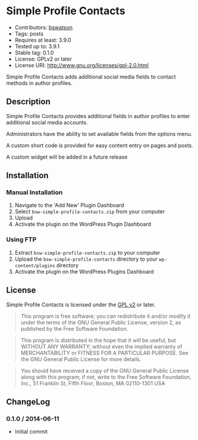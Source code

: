 # Simple Profile Contacts #
* Contributors: [bswatson](http://bsw.io/)
* Tags: posts
* Requires at least: 3.9.0
* Tested up to: 3.9.1
* Stable tag: 0.1.0
* License: GPLv2 or later
* License URI: http://www.gnu.org/licenses/gpl-2.0.html

Simple Profile Contacts adds additional social media fields to contact methods in author profiles.

## Description ##

Simple Profile Contacts provides additional fields in author profiles to enter additional social media accounts.

Administrators have the ability to set available fields from the options menu.

A custom short code is provided for easy content entry on pages and posts.

A custom widget will be added in a future release

## Installation ##

### Manual Installation ###

1. Navigate to the 'Add New' Plugin Dashboard
2. Select `bsw-simple-profile-contacts.zip` from your computer
3. Upload
4. Activate the plugin on the WordPress Plugin Dashboard

### Using FTP ###

1. Extract `bsw-simple-profile-contacts.zip` to your computer
2. Upload the `bsw-simple-profile-contacts` directory to your `wp-content/plugins` directory
3. Activate the plugin on the WordPress Plugins Dashboard

## License ##

Simple Profile Contacts is licensed under the [GPL v2](LICENSE.txt) or later.

> This program is free software; you can redistribute it and/or modify
it under the terms of the GNU General Public License, version 2, as
published by the Free Software Foundation.

> This program is distributed in the hope that it will be useful,
but WITHOUT ANY WARRANTY; without even the implied warranty of
MERCHANTABILITY or FITNESS FOR A PARTICULAR PURPOSE.  See the
GNU General Public License for more details.

> You should have received a copy of the GNU General Public License
along with this program; if not, write to the Free Software
Foundation, Inc., 51 Franklin St, Fifth Floor, Boston, MA  02110-1301  USA

## ChangeLog ##

### 0.1.0 / 2014-06-11 ###

* Initial commit